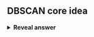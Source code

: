 ## DBSCAN core idea
<details>
<summary><b>Reveal answer</b></summary>
For any point in any cluster, the local point density has to exceed a given threshold
</details>
